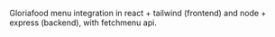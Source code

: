 Gloriafood menu integration in react + tailwind (frontend) and node + express (backend), with fetchmenu api.
